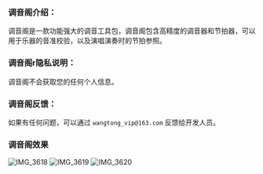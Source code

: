 
### 调音阁介绍：

调音阁是一款功能强大的调音工具包，调音阁包含高精度的调音器和节拍器，可以用于乐器的音准校验，以及演唱演奏时的节拍参照。

### 调音阁r隐私说明：

调音阁不会获取您的任何个人信息。

### 调音阁反馈：

如果有任何问题，可以通过 ```wangtong_vip@163.com``` 反馈给开发人员。

### 调音阁效果

![IMG_3618](https://user-images.githubusercontent.com/8910748/197961587-c45ec679-4ddf-4655-8402-4a3da656e7f0.PNG)
![IMG_3619](https://user-images.githubusercontent.com/8910748/197961613-80531a55-ba3c-4557-9fb4-ff354e72f544.PNG)
![IMG_3620](https://user-images.githubusercontent.com/8910748/197961627-11766471-cf57-492d-a95e-7b6c7fde568c.PNG)
